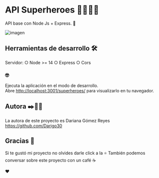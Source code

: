 # API Superheroes 🦸‍♀️🦸‍♂️

API base con Node Js + Express. 🚀

![imagen](https://user-images.githubusercontent.com/39928174/200127866-77542eb6-3747-464e-8574-322a28b82abd.png)

## Herramientas de desarrollo 🛠️
Servidor:
  ○ Node >= 14
  ○ Express
  ○ Cors

### 🤓
Ejecuta la aplicación en el modo de desarrollo.\
Abre [http://localhost:3001/superheroes/](http://localhost:3001/superheroes/) para visualizarlo en tu navegador.


## Autora ✒️🙋‍♀️
  La autora de este proyecto es Dariana Gómez Reyes https://github.com/Darigo30

## Gracias 🎉
  Si te gustó mi proyecto no olvides darle click a la ⭐
  También podemos conversar sobre este proyecto con un café ☕
  
  ♥

